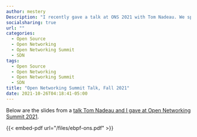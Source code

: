```yaml
---
author: mestery
Description: "I recently gave a talk at ONS 2021 with Tom Nadeau. We spoke on the power of eBPF and XDP in relation to the Telco/5G space."
socialsharing: true
url: ""
categories:
  - Open Source
  - Open Networking
  - Open Networking Summit
  - SDN
tags:
  - Open Source
  - Open Networking
  - Open Networking Summit
  - SDN
title: "Open Networking Summit Talk, Fall 2021"
date: 2021-10-26T04:18:41-05:00
---
```


Below are the slides from a [talk Tom Nadeau and I gave at Open Networking Summit 2021](https://events.linuxfoundation.org/open-networking-edge-summit-north-america/program/schedule/).

{{< embed-pdf url="/files/ebpf-ons.pdf" >}}

